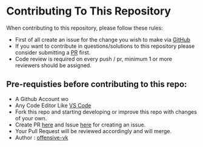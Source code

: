 # Contributing To This Repository

When contributing to this repository, please follow these rules: 
- First of all create an issue for the change you wish to make via [GitHub](https://github.com/offensive-vk/Java/issue)
- If you want to contribute in questions/solutions to this repository please consider submitting a [PR](https://github.com/offensive-vk/Java/pr) first.
- Code review is required on every push / pr, minimum 1 or more reviewers should be assigned.

## Pre-requisties before contributing to this repo:
- A Github Account wo
- Any Code Editor Like [VS Code](https://code.visualstudio.com/download)
- Fork this repo and starting developing or improve this repo with changes of your own.
- Create PR [here](https://github.com/offensive-vk/Java/pr) and Issue [here](https://github.com/offensive-vk/Java/issue) for creating an issue.
- Your Pull Request will be reviewed accordingly and will merge.
- Author : [offensive-vk](https://github.com/offensive-vk/)
